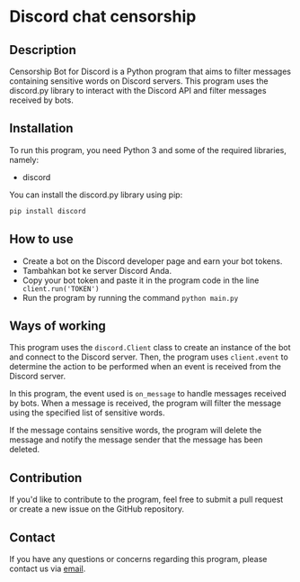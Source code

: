 # Discord chat censorship
## Description
Censorship Bot for Discord is a Python program that aims to filter messages containing sensitive words on Discord servers. This program uses the discord.py library to interact with the Discord API and filter messages received by bots.

## Installation
To run this program, you need Python 3 and some of the required libraries, namely:
- discord

You can install the discord.py library using pip:
```sh
pip install discord
```
## How to use
- Create a bot on the Discord developer page and earn your bot tokens.
- Tambahkan bot ke server Discord Anda.
- Copy your bot token and paste it in the program code in the line ` client.run('TOKEN')`
- Run the program by running the command `python main.py`

## Ways of working
This program uses the `discord.Client` class to create an instance of the bot and connect to the Discord server. Then, the program uses `client.event` to determine the action to be performed when an event is received from the Discord server.

In this program, the event used is `on_message` to handle messages received by bots. When a message is received, the program will filter the message using the specified list of sensitive words.

If the message contains sensitive words, the program will delete the message and notify the message sender that the message has been deleted.
## Contribution
If you'd like to contribute to the program, feel free to submit a pull request or create a new issue on the GitHub repository.
## Contact
If you have any questions or concerns regarding this program, please contact us via [email](mailto:dev@damarcreative.my.id).


